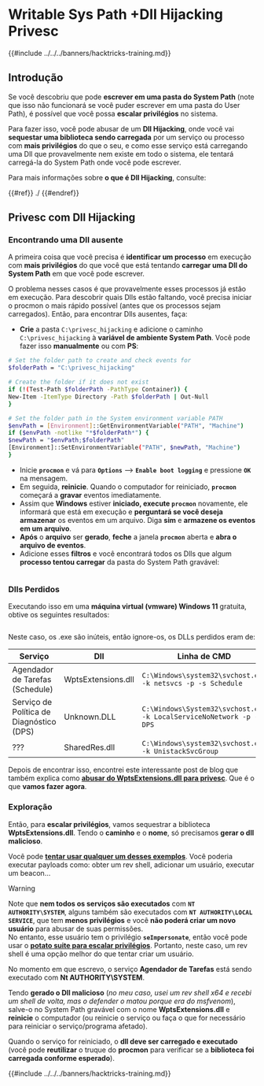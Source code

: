 # Writable Sys Path +Dll Hijacking Privesc

{{#include ../../../banners/hacktricks-training.md}}

## Introdução

Se você descobriu que pode **escrever em uma pasta do System Path** (note que isso não funcionará se você puder escrever em uma pasta do User Path), é possível que você possa **escalar privilégios** no sistema.

Para fazer isso, você pode abusar de um **Dll Hijacking**, onde você vai **sequestar uma biblioteca sendo carregada** por um serviço ou processo com **mais privilégios** do que o seu, e como esse serviço está carregando uma Dll que provavelmente nem existe em todo o sistema, ele tentará carregá-la do System Path onde você pode escrever.

Para mais informações sobre **o que é Dll Hijacking**, consulte:

{{#ref}}
./
{{#endref}}

## Privesc com Dll Hijacking

### Encontrando uma Dll ausente

A primeira coisa que você precisa é **identificar um processo** em execução com **mais privilégios** do que você que está tentando **carregar uma Dll do System Path** em que você pode escrever.

O problema nesses casos é que provavelmente esses processos já estão em execução. Para descobrir quais Dlls estão faltando, você precisa iniciar o procmon o mais rápido possível (antes que os processos sejam carregados). Então, para encontrar Dlls ausentes, faça:

- **Crie** a pasta `C:\privesc_hijacking` e adicione o caminho `C:\privesc_hijacking` à **variável de ambiente System Path**. Você pode fazer isso **manualmente** ou com **PS**:
```bash
# Set the folder path to create and check events for
$folderPath = "C:\privesc_hijacking"

# Create the folder if it does not exist
if (!(Test-Path $folderPath -PathType Container)) {
New-Item -ItemType Directory -Path $folderPath | Out-Null
}

# Set the folder path in the System environment variable PATH
$envPath = [Environment]::GetEnvironmentVariable("PATH", "Machine")
if ($envPath -notlike "*$folderPath*") {
$newPath = "$envPath;$folderPath"
[Environment]::SetEnvironmentVariable("PATH", $newPath, "Machine")
}
```
- Inicie **`procmon`** e vá para **`Options`** --> **`Enable boot logging`** e pressione **`OK`** na mensagem.
- Em seguida, **reinicie**. Quando o computador for reiniciado, **`procmon`** começará a **gravar** eventos imediatamente.
- Assim que **Windows** estiver **iniciado, execute `procmon`** novamente, ele informará que está em execução e **perguntará se você deseja armazenar** os eventos em um arquivo. Diga **sim** e **armazene os eventos em um arquivo**.
- **Após** o **arquivo** ser **gerado**, **feche** a janela **`procmon`** aberta e **abra o arquivo de eventos**.
- Adicione esses **filtros** e você encontrará todos os Dlls que algum **processo tentou carregar** da pasta do System Path gravável:

<figure><img src="../../../images/image (945).png" alt=""><figcaption></figcaption></figure>

### Dlls Perdidos

Executando isso em uma **máquina virtual (vmware) Windows 11** gratuita, obtive os seguintes resultados:

<figure><img src="../../../images/image (607).png" alt=""><figcaption></figcaption></figure>

Neste caso, os .exe são inúteis, então ignore-os, os DLLs perdidos eram de:

| Serviço                         | Dll                | Linha de CMD                                                         |
| ------------------------------- | ------------------ | -------------------------------------------------------------------- |
| Agendador de Tarefas (Schedule) | WptsExtensions.dll | `C:\Windows\system32\svchost.exe -k netsvcs -p -s Schedule`          |
| Serviço de Política de Diagnóstico (DPS) | Unknown.DLL        | `C:\Windows\System32\svchost.exe -k LocalServiceNoNetwork -p -s DPS` |
| ???                             | SharedRes.dll      | `C:\Windows\system32\svchost.exe -k UnistackSvcGroup`                |

Depois de encontrar isso, encontrei este interessante post de blog que também explica como [**abusar do WptsExtensions.dll para privesc**](https://juggernaut-sec.com/dll-hijacking/#Windows_10_Phantom_DLL_Hijacking_-_WptsExtensionsdll). Que é o que **vamos fazer agora**.

### Exploração

Então, para **escalar privilégios**, vamos sequestrar a biblioteca **WptsExtensions.dll**. Tendo o **caminho** e o **nome**, só precisamos **gerar o dll malicioso**.

Você pode [**tentar usar qualquer um desses exemplos**](#creating-and-compiling-dlls). Você poderia executar payloads como: obter um rev shell, adicionar um usuário, executar um beacon...

> [!WARNING]
> Note que **nem todos os serviços são executados** com **`NT AUTHORITY\SYSTEM`**, alguns também são executados com **`NT AUTHORITY\LOCAL SERVICE`**, que tem **menos privilégios** e você **não poderá criar um novo usuário** para abusar de suas permissões.\
> No entanto, esse usuário tem o privilégio **`seImpersonate`**, então você pode usar o [**potato suite para escalar privilégios**](../roguepotato-and-printspoofer.md). Portanto, neste caso, um rev shell é uma opção melhor do que tentar criar um usuário.

No momento em que escrevo, o serviço **Agendador de Tarefas** está sendo executado com **Nt AUTHORITY\SYSTEM**.

Tendo **gerado o Dll malicioso** (_no meu caso, usei um rev shell x64 e recebi um shell de volta, mas o defender o matou porque era do msfvenom_), salve-o no System Path gravável com o nome **WptsExtensions.dll** e **reinicie** o computador (ou reinicie o serviço ou faça o que for necessário para reiniciar o serviço/programa afetado).

Quando o serviço for reiniciado, o **dll deve ser carregado e executado** (você pode **reutilizar** o truque do **procmon** para verificar se a **biblioteca foi carregada conforme esperado**).

{{#include ../../../banners/hacktricks-training.md}}
